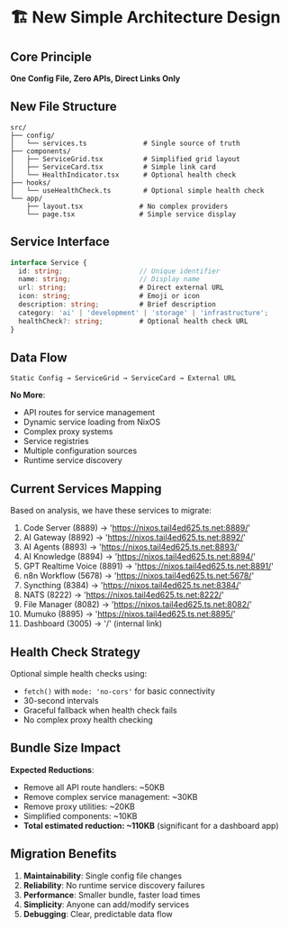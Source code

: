 # 🏗️ New Simple Architecture Design

## Core Principle
**One Config File, Zero APIs, Direct Links Only**

## New File Structure

```
src/
├── config/
│   └── services.ts              # Single source of truth
├── components/
│   ├── ServiceGrid.tsx          # Simplified grid layout
│   ├── ServiceCard.tsx          # Simple link card
│   └── HealthIndicator.tsx      # Optional health check
├── hooks/
│   └── useHealthCheck.ts        # Optional simple health check
└── app/
    ├── layout.tsx              # No complex providers
    └── page.tsx                # Simple service display
```

## Service Interface

```typescript
interface Service {
  id: string;                   // Unique identifier
  name: string;                 // Display name
  url: string;                  # Direct external URL
  icon: string;                 # Emoji or icon
  description: string;          # Brief description
  category: 'ai' | 'development' | 'storage' | 'infrastructure';
  healthCheck?: string;         # Optional health check URL
}
```

## Data Flow

```
Static Config → ServiceGrid → ServiceCard → External URL
```

**No More**:
- API routes for service management
- Dynamic service loading from NixOS
- Complex proxy systems
- Service registries
- Multiple configuration sources
- Runtime service discovery

## Current Services Mapping

Based on analysis, we have these services to migrate:
1. Code Server (8889) → 'https://nixos.tail4ed625.ts.net:8889/'
2. AI Gateway (8892) → 'https://nixos.tail4ed625.ts.net:8892/'
3. AI Agents (8893) → 'https://nixos.tail4ed625.ts.net:8893/'
4. AI Knowledge (8894) → 'https://nixos.tail4ed625.ts.net:8894/'
5. GPT Realtime Voice (8891) → 'https://nixos.tail4ed625.ts.net:8891/'
6. n8n Workflow (5678) → 'https://nixos.tail4ed625.ts.net:5678/'
7. Syncthing (8384) → 'https://nixos.tail4ed625.ts.net:8384/'
8. NATS (8222) → 'https://nixos.tail4ed625.ts.net:8222/'
9. File Manager (8082) → 'https://nixos.tail4ed625.ts.net:8082/'
10. Mumuko (8895) → 'https://nixos.tail4ed625.ts.net:8895/'
11. Dashboard (3005) → '/' (internal link)

## Health Check Strategy

Optional simple health checks using:
- `fetch()` with `mode: 'no-cors'` for basic connectivity
- 30-second intervals
- Graceful fallback when health check fails
- No complex proxy health checking

## Bundle Size Impact

**Expected Reductions**:
- Remove all API route handlers: ~50KB
- Remove complex service management: ~30KB
- Remove proxy utilities: ~20KB
- Simplified components: ~10KB
- **Total estimated reduction: ~110KB** (significant for a dashboard app)

## Migration Benefits

1. **Maintainability**: Single config file changes
2. **Reliability**: No runtime service discovery failures
3. **Performance**: Smaller bundle, faster load times
4. **Simplicity**: Anyone can add/modify services
5. **Debugging**: Clear, predictable data flow